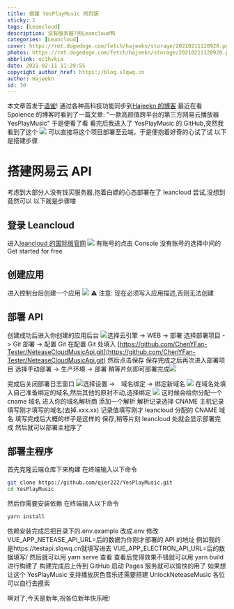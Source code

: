 ```yaml
---
title: 搭建 YesPlayMusic 网页版
sticky: 1
tags: [Leancloud]
description: 没有服务器?用Leancloud鸭
categories: [Leancloud]
cover: https://rmt.dogedoge.com/fetch/hajeekn/storage/20210211120920.png
photos: https://rmt.dogedoge.com/fetch/hajeekn/storage/20210211120920.png
abbrlink: oc1hvkia
date: 2021-02-11 11:39:55
copyright_author_href: https://blog.slqwq.cn
author: Hajeekn
id: 30
---
```


本文章首发于[语雀](https://www.yuque.com/ladjeek/ygg4q6)!
通过各种高科技功能同步到[Hajeekn 的博客](https://blog.slqwq.cn)
最近在看 Spoience 的博客时看到了一篇文章: "一款高颜值跨平台的第三方网易云播放器 YesPlayMusic"
于是便看了看
看完后我进入了 YesPlayMusic 的 GitHub,突然我看到了这个
![](https://npm.elemecdn.com/wytong-source/photos/PicGo/202204171057375.png#crop=0&crop=0&crop=1&crop=1&id=CzHCn&originalType=binary&ratio=1&rotation=0&showTitle=false&status=done&style=none&title=)
可以直接将这个项目部署至云端，于是便抱着好奇的心试了试
以下是搭建步骤

# 搭建网易云 API

考虑到大部分人没有钱买服务器,抱着白嫖的心态部署在了 leancloud 尝试,没想到竟然可以
以下就是步骤喽

## 登录 Leancloud

进入[leancloud 的国际版官网](https://leancloud.app)
![](https://npm.elemecdn.com/wytong-source/photos/PicGo/202204171057084.png#crop=0&crop=0&crop=1&crop=1&id=XCCLZ&originalType=binary&ratio=1&rotation=0&showTitle=false&status=done&style=none&title=)
有账号的点击 Console
没有账号的选择中间的 Get started for free

## 创建应用

进入控制台后创建一个应用
![](https://npm.elemecdn.com/wytong-source/photos/PicGo/202204171057214.png#crop=0&crop=0&crop=1&crop=1&id=GrIzH&originalType=binary&ratio=1&rotation=0&showTitle=false&status=done&style=none&title=)
⚠ 注意: 现在必须写入应用描述,否则无法创建

## 部署 API

创建成功后进入你创建的应用后台
![](https://rmt.ladydaily.com/fetch/hajeekn/storage/202204171102794.png#crop=0&crop=0&crop=1&crop=1&id=WkOzz&originHeight=436&originWidth=320&originalType=binary&ratio=1&rotation=0&showTitle=false&status=done&style=none&title=)选择云引擎 -> WEB -> 部署
选择部署项目 -> Git 部署 -> 配置 Git
在配置 Git 处填入
[https://github.com/ChenYFan-Tester/NeteaseCloudMusicApi.git](https://github.com/ChenYFan-Tester/NeteaseCloudMusicApi.git)
然后点击保存
保存完成之后再次进入部署项目
选择手动部署 -> 生产环境 -> 部署
稍等片刻即可部署完成![](https://rmt.ladydaily.com/fetch/hajeekn/storage/202204171102499.png#crop=0&crop=0&crop=1&crop=1&id=eXVYi&originHeight=622&originWidth=1060&originalType=binary&ratio=1&rotation=0&showTitle=false&status=done&style=none&title=)

完成后关闭部署日志窗口
![](https://rmt.ladydaily.com/fetch/hajeekn/storage/202204171103830.png#crop=0&crop=0&crop=1&crop=1&id=pbkBY&originHeight=441&originWidth=309&originalType=binary&ratio=1&rotation=0&showTitle=false&status=done&style=none&title=)选择设置 ->　域名绑定 -> 绑定新域名
![](https://rmt.ladydaily.com/fetch/hajeekn/storage/202204171103997.png#crop=0&crop=0&crop=1&crop=1&id=XK9TM&originHeight=689&originWidth=1068&originalType=binary&ratio=1&rotation=0&showTitle=false&status=done&style=none&title=)
在域名处填入自己准备绑定的域名,然后其他的原封不动,选择绑定
![](https://rmt.ladydaily.com/fetch/hajeekn/storage/202204171103224.png#crop=0&crop=0&crop=1&crop=1&id=mZS3w&originHeight=452&originWidth=654&originalType=binary&ratio=1&rotation=0&showTitle=false&status=done&style=none&title=)
这时候会给你分配一个 cname 域名
进入你的域名解析商
添加一个解析
解析记录选择 CNAME
主机记录填写刚才填写的域名(去掉.xxx.xx)
记录值填写刚才 leancloud 分配的 CNAME 域名
填写完成后大概的样子是这样的
保存,稍等片刻 leancloud 处就会显示部署完成
然后就可以部署主程序了

## 部署主程序

首先克隆云端仓库下来构建
在终端输入以下命令

```bash
git clone https://github.com/qier222/YesPlayMusic.git
cd YesPlayMusic
```

然后你需要安装依赖
在终端输入以下命令

```bash
yarn install
```

依赖安装完成后把目录下的.env.example 改成.env
修改 VUE_APP_NETEASE_API_URL=后的数据为你刚才部署的 API 的地址
例如我的是https://testapi.slqwq.cn就填写进去
VUE_APP_ELECTRON_API_URL=后的数据填写/
然后就可以用 yarn serve 查看
查看后觉得效果不错就可以用 yarn build 进行构建了
构建完成后上传到 GitHub 启动 Pages 服务就可以愉快的用了
如果想让这个 YesPlayMusic 支持播放灰色音乐还需要搭建 UnlockNeteaseMusic
各位可以自行去摸索

啊对了,今天是新年,祝各位新年快乐哦!
